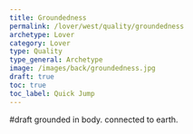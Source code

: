 ```yaml
---
title: Groundedness
permalink: /lover/west/quality/groundedness
archetype: Lover
category: Lover
type: Quality
type_general: Archetype
image: /images/back/groundedness.jpg
draft: true
toc: true
toc_label: Quick Jump
---
```

#draft grounded in body. connected to earth.
